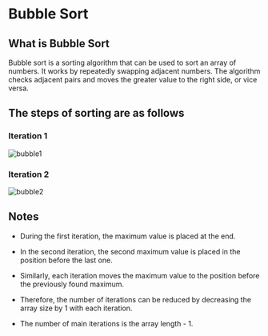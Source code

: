 # Bubble Sort

## What is Bubble Sort

Bubble sort is a sorting algorithm that can be used to sort an array of numbers. It works by repeatedly swapping adjacent numbers. The algorithm checks adjacent pairs and moves the greater value to the right side, or vice versa.

## The steps of sorting are as follows

### Iteration 1

![bubble1](../images/bubble-sort/1.jpg)

### Iteration 2

![bubble2](../images/bubble-sort/2.jpg)

## Notes

- During the first iteration, the maximum value is placed at the end.
- In the second iteration, the second maximum value is placed in the position before the last one.
- Similarly, each iteration moves the maximum value to the position before the previously found maximum.
- Therefore, the number of iterations can be reduced by decreasing the array size by 1 with each iteration.

- The number of main iterations is the array length - 1.

